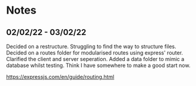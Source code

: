 # Notes

## 02/02/22 - 03/02/22

Decided on a restructure. Struggling to find the way to structure files.
Decided on a routes folder for modularised routes using express' router.
Clarified the client and server seperation.
Added a data folder to mimic a database whilst testing.
Think I have somewhere to make a good start now.

https://expressjs.com/en/guide/routing.html
